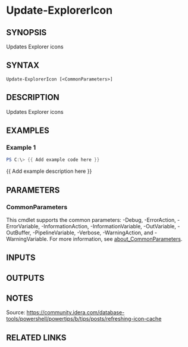 ﻿---
external help file: PoshFunctions-help.xml
Module Name: poshfunctions
online version:
schema: 2.0.0
---

# Update-ExplorerIcon

## SYNOPSIS
Updates Explorer icons

## SYNTAX

```
Update-ExplorerIcon [<CommonParameters>]
```

## DESCRIPTION
Updates Explorer icons

## EXAMPLES

### Example 1
```powershell
PS C:\> {{ Add example code here }}
```

{{ Add example description here }}

## PARAMETERS

### CommonParameters
This cmdlet supports the common parameters: -Debug, -ErrorAction, -ErrorVariable, -InformationAction, -InformationVariable, -OutVariable, -OutBuffer, -PipelineVariable, -Verbose, -WarningAction, and -WarningVariable. For more information, see [about_CommonParameters](http://go.microsoft.com/fwlink/?LinkID=113216).

## INPUTS

## OUTPUTS

## NOTES
Source: https://community.idera.com/database-tools/powershell/powertips/b/tips/posts/refreshing-icon-cache

## RELATED LINKS
